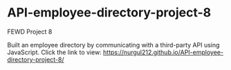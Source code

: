 # API-employee-directory-project-8
FEWD Project 8

Built an employee directory by communicating with a third-party API using JavaScript.
Click the link to view: 
https://nurgul212.github.io/API-employee-directory-project-8/

